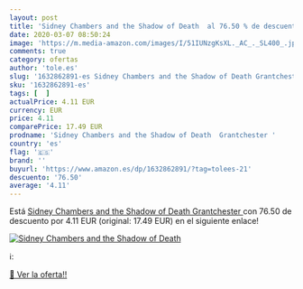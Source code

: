 ```yaml
---
layout: post
title: 'Sidney Chambers and the Shadow of Death  al 76.50 % de descuento'
date: 2020-03-07 08:50:24
image: 'https://m.media-amazon.com/images/I/51IUNzgKsXL._AC_._SL400_.jpg'
comments: true
category: ofertas
author: 'tole.es'
slug: '1632862891-es Sidney Chambers and the Shadow of Death Grantchester'
sku: '1632862891-es'
tags: [  ]
actualPrice: 4.11 EUR
currency: EUR
price: 4.11
comparePrice: 17.49 EUR
prodname: 'Sidney Chambers and the Shadow of Death  Grantchester '
country: 'es'
flag: '🇪🇸'
brand: ''
buyurl: 'https://www.amazon.es/dp/1632862891/?tag=tolees-21'
descuento: '76.50'
average: '4.11'
---
```


Está [Sidney Chambers and the Shadow of Death  Grantchester ](https://www.amazon.es/dp/1632862891/?tag=tolees-21) con 76.50 de descuento por 4.11 EUR (original: 17.49 EUR) en el siguiente enlace!

[![Sidney Chambers and the Shadow of Death ](https://m.media-amazon.com/images/I/51IUNzgKsXL._AC_._SL400_.jpg)](https://www.amazon.es/dp/1632862891/?tag=tolees-21)

ℹ️:


[🛒 Ver la oferta!!](https://www.amazon.es/dp/1632862891/?tag=tolees-21)
